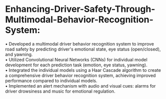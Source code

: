 # Enhancing-Driver-Safety-Through-Multimodal-Behavior-Recognition-System:
•	Developed a multimodal driver behavior recognition system to improve road safety by predicting driver's emotional state, eye status (open/closed), and yawning.<br>
•	Utilized Convolutional Neural Networks (CNNs) for individual model development for each prediction task (emotion, eye status, yawning).<br>
•	Integrated the individual models using a Haar Cascade algorithm to create a comprehensive driver behavior recognition system, achieving improved performance compared to individual models.<br>
•	Implemented an alert mechanism with audio and visual cues: alarms for driver drowsiness and music for emotional regulation.<br>

